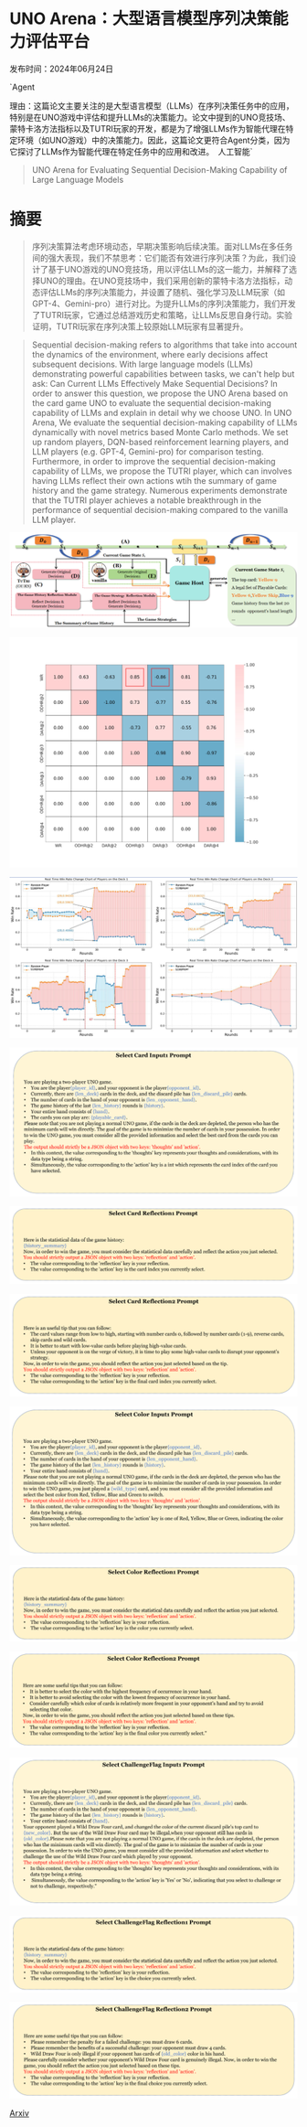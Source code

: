 # UNO Arena：大型语言模型序列决策能力评估平台

发布时间：2024年06月24日

`Agent

理由：这篇论文主要关注的是大型语言模型（LLMs）在序列决策任务中的应用，特别是在UNO游戏中评估和提升LLMs的决策能力。论文中提到的UNO竞技场、蒙特卡洛方法指标以及TUTRI玩家的开发，都是为了增强LLMs作为智能代理在特定环境（如UNO游戏）中的决策能力。因此，这篇论文更符合Agent分类，因为它探讨了LLMs作为智能代理在特定任务中的应用和改进。` `人工智能`

> UNO Arena for Evaluating Sequential Decision-Making Capability of Large Language Models

# 摘要

> 序列决策算法考虑环境动态，早期决策影响后续决策。面对LLMs在多任务间的强大表现，我们不禁思考：它们能否有效进行序列决策？为此，我们设计了基于UNO游戏的UNO竞技场，用以评估LLMs的这一能力，并解释了选择UNO的理由。在UNO竞技场中，我们采用创新的蒙特卡洛方法指标，动态评估LLMs的序列决策能力，并设置了随机、强化学习及LLM玩家（如GPT-4、Gemini-pro）进行对比。为提升LLMs的序列决策能力，我们开发了TUTRI玩家，它通过总结游戏历史和策略，让LLMs反思自身行动。实验证明，TUTRI玩家在序列决策上较原始LLM玩家有显著提升。

> Sequential decision-making refers to algorithms that take into account the dynamics of the environment, where early decisions affect subsequent decisions. With large language models (LLMs) demonstrating powerful capabilities between tasks, we can't help but ask: Can Current LLMs Effectively Make Sequential Decisions? In order to answer this question, we propose the UNO Arena based on the card game UNO to evaluate the sequential decision-making capability of LLMs and explain in detail why we choose UNO. In UNO Arena, We evaluate the sequential decision-making capability of LLMs dynamically with novel metrics based Monte Carlo methods. We set up random players, DQN-based reinforcement learning players, and LLM players (e.g. GPT-4, Gemini-pro) for comparison testing. Furthermore, in order to improve the sequential decision-making capability of LLMs, we propose the TUTRI player, which can involves having LLMs reflect their own actions wtih the summary of game history and the game strategy. Numerous experiments demonstrate that the TUTRI player achieves a notable breakthrough in the performance of sequential decision-making compared to the vanilla LLM player.

![UNO Arena：大型语言模型序列决策能力评估平台](../../../paper_images/2406.16382/uno.png)

![UNO Arena：大型语言模型序列决策能力评估平台](../../../paper_images/2406.16382/heat_map.jpg)

![UNO Arena：大型语言模型序列决策能力评估平台](../../../paper_images/2406.16382/casestudy.png)

![UNO Arena：大型语言模型序列决策能力评估平台](../../../paper_images/2406.16382/x1.png)

![UNO Arena：大型语言模型序列决策能力评估平台](../../../paper_images/2406.16382/x2.png)

![UNO Arena：大型语言模型序列决策能力评估平台](../../../paper_images/2406.16382/x3.png)

![UNO Arena：大型语言模型序列决策能力评估平台](../../../paper_images/2406.16382/x4.png)

![UNO Arena：大型语言模型序列决策能力评估平台](../../../paper_images/2406.16382/x5.png)

![UNO Arena：大型语言模型序列决策能力评估平台](../../../paper_images/2406.16382/x6.png)

![UNO Arena：大型语言模型序列决策能力评估平台](../../../paper_images/2406.16382/x7.png)

![UNO Arena：大型语言模型序列决策能力评估平台](../../../paper_images/2406.16382/x8.png)

![UNO Arena：大型语言模型序列决策能力评估平台](../../../paper_images/2406.16382/x9.png)

[Arxiv](https://arxiv.org/abs/2406.16382)